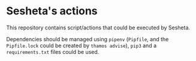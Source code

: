 # Sesheta's actions

This repository contains script/actions that could be executed by Sesheta.

Dependencies should be managed using `pipenv` (`Pipfile`, and the `Pipfile.lock` could be created by `thamos advise`), `pip3` and a `requirements.txt` files could be used.
